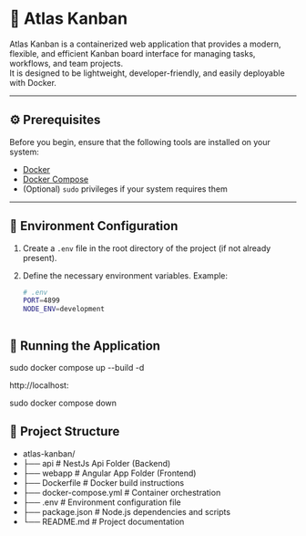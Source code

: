 # 🧭 Atlas Kanban

Atlas Kanban is a containerized web application that provides a modern, flexible, and efficient Kanban board interface for managing tasks, workflows, and team projects.  
It is designed to be lightweight, developer-friendly, and easily deployable with Docker.

---

## ⚙️ Prerequisites

Before you begin, ensure that the following tools are installed on your system:

- [Docker](https://www.docker.com/get-started)
- [Docker Compose](https://docs.docker.com/compose/install/)
- (Optional) `sudo` privileges if your system requires them

---

## 🔧 Environment Configuration

1. Create a `.env` file in the root directory of the project (if not already present).  
2. Define the necessary environment variables. Example:

   ```bash
   # .env
   PORT=4899
   NODE_ENV=development



## 🚀 Running the Application

sudo docker compose up --build -d

http://localhost:<PORT>

sudo docker compose down



## 📁 Project Structure
- atlas-kanban/
- ├── api                     # NestJs Api Folder (Backend)
- ├── webapp                  # Angular App Folder (Frontend)
- ├── Dockerfile              # Docker build instructions
- ├── docker-compose.yml      # Container orchestration
- ├── .env                    # Environment configuration file
- ├── package.json            # Node.js dependencies and scripts
- └── README.md               # Project documentation
